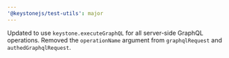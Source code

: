 ```yaml
---
'@keystonejs/test-utils': major
---
```


Updated to use `keystone.executeGraphQL` for all server-side GraphQL operations.
Removed the `operationName` argument from `graphqlRequest` and `authedGraphqlRequest`.

